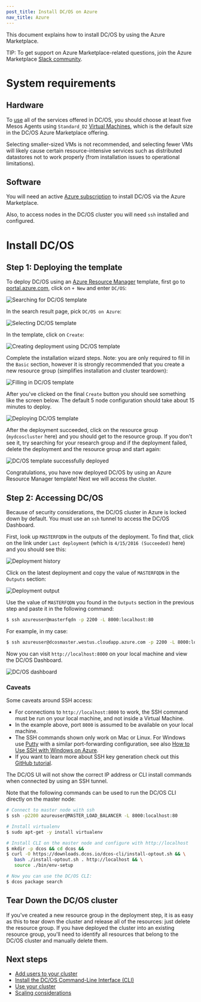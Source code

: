 ```yaml
---
post_title: Install DC/OS on Azure
nav_title: Azure
---
```


This document explains how to install DC/OS by using the Azure Marketplace.

TIP: To get support on Azure Marketplace-related questions, join the Azure Marketplace [Slack community](http://join.marketplace.azure.com).

# System requirements

## Hardware

To [use](/docs/1.7/usage/) all of the services offered in DC/OS, you should choose at least five Mesos Agents using `Standard_D2` [Virtual Machines](https://azure.microsoft.com/en-us/pricing/details/virtual-machines/), which is the default size in the DC/OS Azure Marketplace offering.

Selecting smaller-sized VMs is not recommended, and selecting fewer VMs will likely cause certain resource-intensive services such as distributed datastores not to work properly (from installation issues to operational limitations).

## Software

You will need an active [Azure subscription](https://azure.microsoft.com/en-us/pricing/purchase-options/) to install DC/OS via the Azure Marketplace.

Also, to access nodes in the DC/OS cluster you will need `ssh` installed and configured.

# Install DC/OS

## Step 1: Deploying the template

To deploy DC/OS using an [Azure Resource Manager](https://azure.microsoft.com/en-us/documentation/articles/resource-group-overview/) template, first go to [portal.azure.com](https://portal.azure.com/), click on `+ New` and enter `DC/OS`:

![Searching for DC/OS template](../img/dcos-azure-marketplace-step1a.png)

In the search result page, pick `DC/OS on Azure`:

![Selecting DC/OS template](../img/dcos-azure-marketplace-step1b.png)

In the template, click on `Create`:

![Creating deployment using DC/OS template](../img/dcos-azure-marketplace-step1c.png)

Complete the installation wizard steps. Note: you are only required to fill in the `Basic` section, however it is strongly recommended that you create a new resource group (simplifies installation and cluster teardown):

![Filling in DC/OS template](../img/dcos-azure-marketplace-step1d.png)

After you've clicked on the final `Create` button you should see something like the screen below. The default 5 node configuration should take about 15 minutes to deploy.

![Deploying DC/OS template](../img/dcos-azure-marketplace-step1e.png)

After the deployment succeeded, click on the resource group (`mydcoscluster` here) and you should get to the resource group. If you don't see it, try searching for your research group and if the deployment failed, delete the deployment and the resource group and start again:

![DC/OS template successfully deployed](../img/dcos-azure-marketplace-step1f.png)

Congratulations, you have now deployed DC/OS by using an Azure Resource Manager template! Next we will access the cluster.

## Step 2: Accessing DC/OS

Because of security considerations, the DC/OS cluster in Azure is locked down by default. You must use an `ssh` tunnel to access the DC/OS Dashboard.

First, look up `MASTERFQDN` in the outputs of the deployment. To find that, click on the link under `Last deployment` (which is `4/15/2016 (Succeeded)` here) and you should see this:

![Deployment history](../img/dcos-azure-marketplace-step2a.png)

Click on the latest deployment and copy the value of `MASTERFQDN` in the `Outputs` section:

![Deployment output](../img/dcos-azure-marketplace-step2b.png)

Use the value of `MASTERFQDN` you found in the `Outputs` section in the previous step and paste it in the following command:

```bash
$ ssh azureuser@masterfqdn -p 2200 -L 8000:localhost:80
```

For example, in my case:

```bash
$ ssh azureuser@dcosmaster.westus.cloudapp.azure.com -p 2200 -L 8000:localhost:80
```

Now you can visit `http://localhost:8000` on your local machine and view the DC/OS Dashboard.

![DC/OS dashboard](../img/ui-dashboard.gif)

### Caveats

Some caveats around SSH access:

- For connections to `http://localhost:8000` to work, the SSH command must be run on your local machine, and not inside a Virtual Machine.
- In the example above, port `8000` is assumed to be available on your local machine.
- The SSH commands shown only work on Mac or Linux. For Windows use [Putty](http://www.chiark.greenend.org.uk/~sgtatham/putty/download.html) with a similar port-forwarding configuration, see also [How to Use SSH with Windows on Azure](https://azure.microsoft.com/en-us/documentation/articles/virtual-machines-linux-ssh-from-windows/).
- If you want to learn more about SSH key generation check out this [GitHub tutorial](https://help.github.com/articles/generating-a-new-ssh-key-and-adding-it-to-the-ssh-agent/).

The DC/OS UI will not show the correct IP address or CLI install commands when connected by using an SSH tunnel.

Note that the following commands can be used to run the DC/OS CLI directly on the master node:

```bash
# Connect to master node with ssh
$ ssh -p2200 azureuser@MASTER_LOAD_BALANCER -L 8000:localhost:80

# Install virtualenv
$ sudo apt-get -y install virtualenv

# Install CLI on the master node and configure with http://localhost
$ mkdir -p dcos && cd dcos &&
$ curl -O https://downloads.dcos.io/dcos-cli/install-optout.sh && \
   bash ./install-optout.sh . http://localhost && \
   source ./bin/env-setup

# Now you can use the DC/OS CLI:
$ dcos package search
```

## Tear Down the DC/OS cluster

If you've created a new resource group in the deployment step, it is as easy as this to tear down the cluster and release all of the resources: just delete the resource group. If you have deployed the cluster into an existing resource group, you'll need to identify all resources that belong to the DC/OS cluster and manually delete them.

## Next steps

- [Add users to your cluster][10]
- [Install the DC/OS Command-Line Interface (CLI)][1]
- [Use your cluster][4]
- [Scaling considerations][3]

[1]: /docs/1.7/usage/cli/install/
[3]: https://azure.microsoft.com/en-us/documentation/articles/best-practices-auto-scaling/
[4]: /docs/1.7/usage/
[10]: /docs/1.7/administration/user-management/
